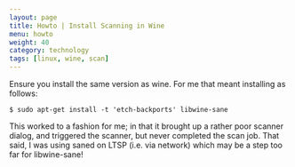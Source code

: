 ```yaml
---
layout: page
title: Howto | Install Scanning in Wine
menu: howto
weight: 40
category: technology
tags: [linux, wine, scan]
---
```


Ensure you install the same version as wine.  For me that meant installing as follows:

    $ sudo apt-get install -t 'etch-backports' libwine-sane

This worked to a fashion for me; in that it brought up a rather poor scanner dialog, and triggered the scanner, but never completed the scan job.  That said, I was using saned on LTSP (i.e. via network) which may be a step too far for libwine-sane!

